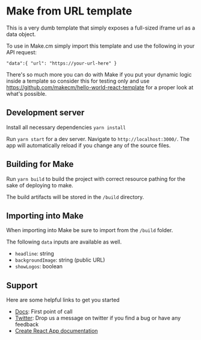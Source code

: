 # Make from URL template

This is a very dumb template that simply exposes a full-sized iframe url as a data object. 

To use in Make.cm simply import this template and use the following in your API request:

`
"data":{
  "url": "https://your-url-here"
  }
`

There's so much more you can do with Make if you put your dynamic logic inside a template so consider this for testing only and use https://github.com/makecm/hello-world-react-template for a proper look at what's possible.


## Development server

Install all necessary dependencies `yarn install`

Run `yarn start` for a dev server. Navigate to `http://localhost:3000/`. The app will automatically reload if you change any of the source files.

## Building for Make

Run `yarn build` to build the project with correct resource pathing for the sake of deploying to make.

The build artifacts will be stored in the `/build` directory.

## Importing into Make

When importing into Make be sure to import from the `/build` folder.

The following `data` inputs are available as well.

- `headline`: string
- `backgroundImage`: string (public URL)
- `showLogos`: boolean

## Support

Here are some helpful links to get you started
- [Docs](https://docs.make.cm): First point of call
- [Twitter](https://twitter.com/home): Drop us a message on twitter if you find a bug or have any feedback
- [Create React App documentation](https://facebook.github.io/create-react-app/docs/getting-started)
